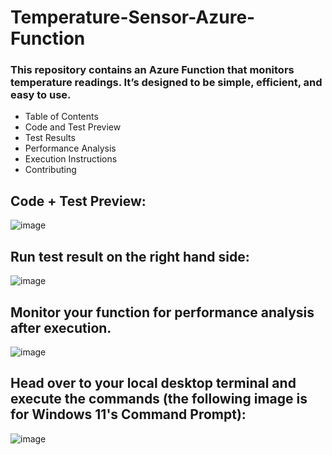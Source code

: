 # Temperature-Sensor-Azure-Function
### This repository contains an Azure Function that monitors temperature readings. It’s designed to be simple, efficient, and easy to use.

* Table of Contents
* Code and Test Preview
* Test Results
* Performance Analysis
* Execution Instructions
* Contributing

## Code + Test Preview:
![image](https://github.com/Kurayami7/Temperature-Sensor-Azure-Function/assets/124408792/9a18ed73-84a5-4c1a-8fc5-8e6774888541)

## Run test result on the right hand side:
![image](https://github.com/Kurayami7/Temperature-Sensor-Azure-Function/assets/124408792/d5ba856e-de62-42b9-8a35-de0b29e36b1e)

## Monitor your function for performance analysis after execution. 
![image](https://github.com/Kurayami7/Temperature-Sensor-Azure-Function/assets/124408792/ebb45495-9d4b-492c-890e-14b42c1b3f91)

## Head over to your local desktop terminal and execute the commands (the following image is for Windows 11's Command Prompt):
![image](https://github.com/Kurayami7/Temperature-Sensor-Azure-Function/assets/124408792/bc3ce6f2-443d-4271-a585-2a6619652575)
